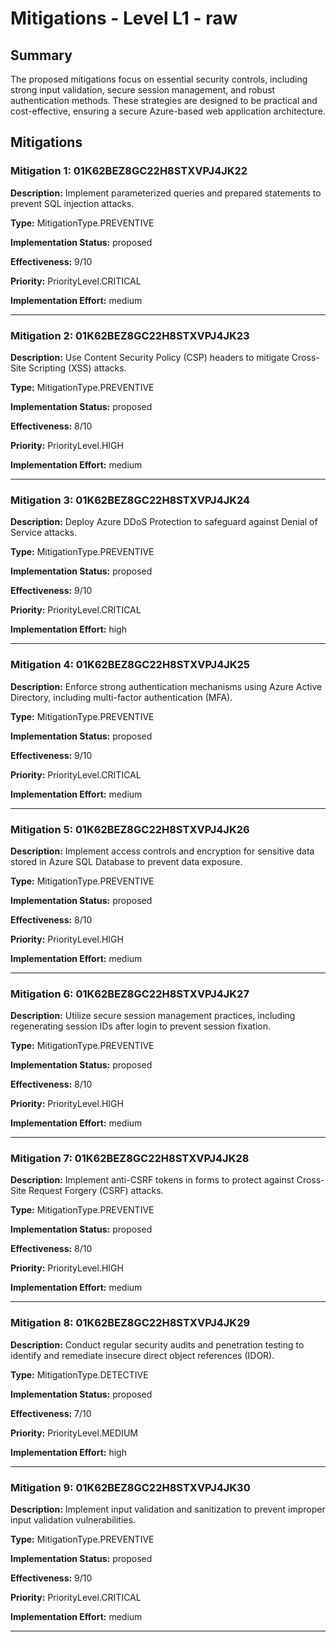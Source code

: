 # Mitigations - Level L1 - raw

## Summary

The proposed mitigations focus on essential security controls, including strong input validation, secure session management, and robust authentication methods. These strategies are designed to be practical and cost-effective, ensuring a secure Azure-based web application architecture.

## Mitigations

### Mitigation 1: 01K62BEZ8GC22H8STXVPJ4JK22

**Description:** Implement parameterized queries and prepared statements to prevent SQL injection attacks.

**Type:** MitigationType.PREVENTIVE

**Implementation Status:** proposed

**Effectiveness:** 9/10

**Priority:** PriorityLevel.CRITICAL

**Implementation Effort:** medium

---

### Mitigation 2: 01K62BEZ8GC22H8STXVPJ4JK23

**Description:** Use Content Security Policy (CSP) headers to mitigate Cross-Site Scripting (XSS) attacks.

**Type:** MitigationType.PREVENTIVE

**Implementation Status:** proposed

**Effectiveness:** 8/10

**Priority:** PriorityLevel.HIGH

**Implementation Effort:** medium

---

### Mitigation 3: 01K62BEZ8GC22H8STXVPJ4JK24

**Description:** Deploy Azure DDoS Protection to safeguard against Denial of Service attacks.

**Type:** MitigationType.PREVENTIVE

**Implementation Status:** proposed

**Effectiveness:** 9/10

**Priority:** PriorityLevel.CRITICAL

**Implementation Effort:** high

---

### Mitigation 4: 01K62BEZ8GC22H8STXVPJ4JK25

**Description:** Enforce strong authentication mechanisms using Azure Active Directory, including multi-factor authentication (MFA).

**Type:** MitigationType.PREVENTIVE

**Implementation Status:** proposed

**Effectiveness:** 9/10

**Priority:** PriorityLevel.CRITICAL

**Implementation Effort:** medium

---

### Mitigation 5: 01K62BEZ8GC22H8STXVPJ4JK26

**Description:** Implement access controls and encryption for sensitive data stored in Azure SQL Database to prevent data exposure.

**Type:** MitigationType.PREVENTIVE

**Implementation Status:** proposed

**Effectiveness:** 8/10

**Priority:** PriorityLevel.HIGH

**Implementation Effort:** medium

---

### Mitigation 6: 01K62BEZ8GC22H8STXVPJ4JK27

**Description:** Utilize secure session management practices, including regenerating session IDs after login to prevent session fixation.

**Type:** MitigationType.PREVENTIVE

**Implementation Status:** proposed

**Effectiveness:** 8/10

**Priority:** PriorityLevel.HIGH

**Implementation Effort:** medium

---

### Mitigation 7: 01K62BEZ8GC22H8STXVPJ4JK28

**Description:** Implement anti-CSRF tokens in forms to protect against Cross-Site Request Forgery (CSRF) attacks.

**Type:** MitigationType.PREVENTIVE

**Implementation Status:** proposed

**Effectiveness:** 8/10

**Priority:** PriorityLevel.HIGH

**Implementation Effort:** medium

---

### Mitigation 8: 01K62BEZ8GC22H8STXVPJ4JK29

**Description:** Conduct regular security audits and penetration testing to identify and remediate insecure direct object references (IDOR).

**Type:** MitigationType.DETECTIVE

**Implementation Status:** proposed

**Effectiveness:** 7/10

**Priority:** PriorityLevel.MEDIUM

**Implementation Effort:** high

---

### Mitigation 9: 01K62BEZ8GC22H8STXVPJ4JK30

**Description:** Implement input validation and sanitization to prevent improper input validation vulnerabilities.

**Type:** MitigationType.PREVENTIVE

**Implementation Status:** proposed

**Effectiveness:** 9/10

**Priority:** PriorityLevel.CRITICAL

**Implementation Effort:** medium

---

